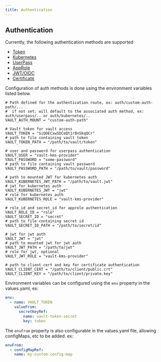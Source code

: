 ```yaml
---
title: Authentication
---
```


## Authentication

Currently, the following authentication methods are supported

- [Token](https://developer.hashicorp.com/vault/api-docs/auth/token)
- [Kubernetes](https://developer.hashicorp.com/vault/docs/auth/kubernetes)
- [UserPass](https://developer.hashicorp.com/vault/docs/auth/userpass)
- [AppRole](https://developer.hashicorp.com/vault/docs/auth/approle)
- [JWT/OIDC](https://developer.hashicorp.com/vault/docs/auth/jwt)
- [Certificate](https://developer.hashicorp.com/vault/docs/auth/cert)

Configuration of auth methods is done using the environment variables listed below.

```hcl
# Path defined for the authentication route, ex: auth/custom-auth-path/...
#  if not set, will default to the associated auth method, ex: auth/userpass/.. or auth/kubernetes/..
VAULT_AUTH_MOUNT = "custom-auth-path"

# Vault token for vault access
VAULT_TOKEN = "SiQOECxwSDCeQt1r0n5kqQCr"
# path to file containing vault token
VAULT_TOKEN_PATH = "/path/to/vault/token"

# user and password for userpass authentication
VAULT_USER = "vault-kms-provider"
VAULT_PASSWORD = "some-password"
# path to file containing vault password
VAULT_PASSWORD_PATH = "/path/to/vault/password"

# path to mounted JWT for kubernetes auth
VAULT_KUBERNETES_JWT_PATH = "/path/to/vault.jwt"
# jwt for kubernetes auth
VAULT_KUBERNETES_JWT = "jwt"
# role for kubernetes auth 
VAULT_KUBERNETES_ROLE = "vault-kms-provider"

# role_id and secret_id for approle authentication
VAULT_ROLE_ID = "role"
VAULT_SECRET_ID = "secret"
# path to file containing secret id
VAULT_SECRET_ID_PATH = "/path/to/secret/id"

# jwt for jwt auth
VAULT_JWT = "jwt"
# path to mounted jwt for jwt auth
VAULT_JWT_PATH = "/path/to/jwt"
# role for jwt, optional
VAULT_JWT_ROLE = "vault-kms-provider"

# path to client cert and key for certificate authentication
VAULT_CLIENT_CERT = "/path/to/client/public.crt"
VAULT_CLIENT_KEY = "/path/to/client/private.key"
```

Environment variables can be configured using the `env` property in the values.yaml, ex:

```yaml
env:
  - name: VAULT_TOKEN
    valueFrom:
      secretKeyRef:
        name: vault-token-secret
        key: token
```

The `envFrom` property is also configurable in the values.yaml file, allowing configMaps, etc to be added. ex:

```yaml
envFrom:
  - configMapRef:
    name: my-custom-config-map
```